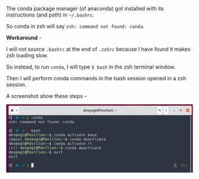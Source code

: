 The conda package manager (of anaconda) got installed with its instructions (and path) in `~/.bashrc`.

So conda in zsh will say `zsh: command not found: conda`.

**Workaround** - 

I will not source `.bashrc` at the end of `.zshrc` because I have found it makes zsh loading slow.

So instead, to run `conda`, I will type `$ bash` in the zsh terminal window.

Then I will perform conda commands in the bash session opened in a zsh session.

A screenshot show these steps - 

![conda activate *env_name*](assets/conda_usage.png)
